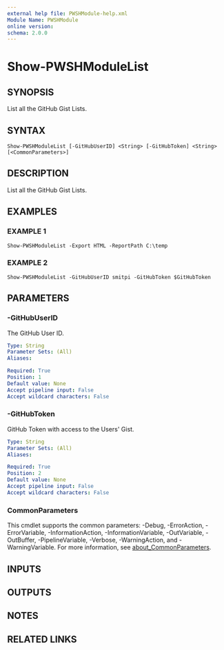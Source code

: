 ```yaml
---
external help file: PWSHModule-help.xml
Module Name: PWSHModule
online version:
schema: 2.0.0
---
```


# Show-PWSHModuleList

## SYNOPSIS
List all the GitHub Gist Lists.

## SYNTAX

```
Show-PWSHModuleList [-GitHubUserID] <String> [-GitHubToken] <String> [<CommonParameters>]
```

## DESCRIPTION
List all the GitHub Gist Lists.

## EXAMPLES

### EXAMPLE 1
```
Show-PWSHModuleList -Export HTML -ReportPath C:\temp
```

### EXAMPLE 2
```
Show-PWSHModuleList -GitHubUserID smitpi -GitHubToken $GitHubToken
```

## PARAMETERS

### -GitHubUserID
The GitHub User ID.

```yaml
Type: String
Parameter Sets: (All)
Aliases:

Required: True
Position: 1
Default value: None
Accept pipeline input: False
Accept wildcard characters: False
```

### -GitHubToken
GitHub Token with access to the Users' Gist.

```yaml
Type: String
Parameter Sets: (All)
Aliases:

Required: True
Position: 2
Default value: None
Accept pipeline input: False
Accept wildcard characters: False
```

### CommonParameters
This cmdlet supports the common parameters: -Debug, -ErrorAction, -ErrorVariable, -InformationAction, -InformationVariable, -OutVariable, -OutBuffer, -PipelineVariable, -Verbose, -WarningAction, and -WarningVariable. For more information, see [about_CommonParameters](http://go.microsoft.com/fwlink/?LinkID=113216).

## INPUTS

## OUTPUTS

## NOTES

## RELATED LINKS
